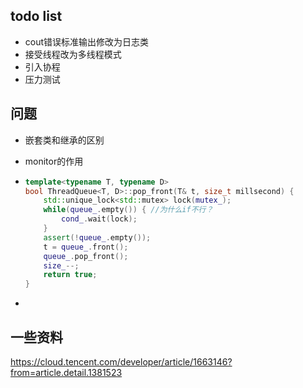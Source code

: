 ## todo list
* cout错误标准输出修改为日志类
* 接受线程改为多线程模式
* 引入协程
* 压力测试

## 问题
* 嵌套类和继承的区别
* monitor的作用

* ```c++
  template<typename T, typename D>
  bool ThreadQueue<T, D>::pop_front(T& t, size_t millsecond) {
      std::unique_lock<std::mutex> lock(mutex_);
      while(queue_.empty()) { //为什么if不行？
          cond_.wait(lock);
      }
      assert(!queue_.empty());
      t = queue_.front();
      queue_.pop_front();
      size_--;
      return true;
  }
  ```

* 
## 一些资料
https://cloud.tencent.com/developer/article/1663146?from=article.detail.1381523
